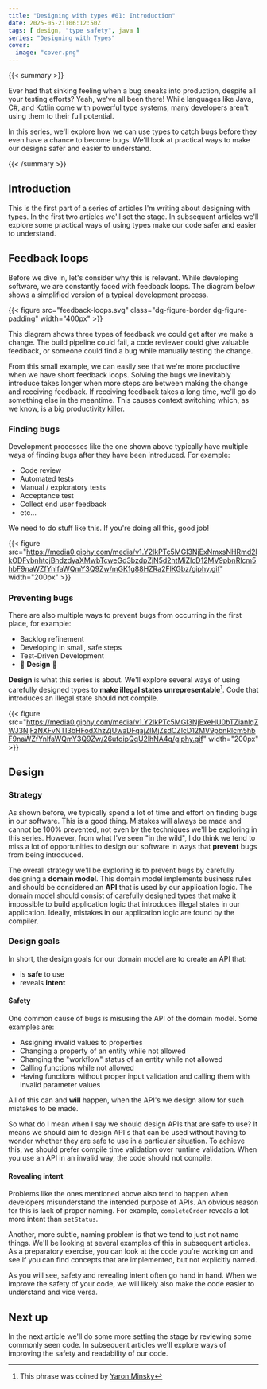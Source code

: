```yaml
---
title: "Designing with types #01: Introduction"
date: 2025-05-21T06:12:50Z
tags: [ design, "type safety", java ]
series: "Designing with Types"
cover:
  image: "cover.png"
---
```


{{< summary >}}

Ever had that sinking feeling when a bug sneaks into production, despite all your testing efforts? Yeah, we've all been
there! While languages like Java, C#, and Kotlin come with powerful type systems, many developers aren't using them to
their full potential.

In this series, we'll explore how we can use types to catch bugs before they even have a chance to become bugs. We'll
look at practical ways to make our designs safer and easier to understand.

{{< /summary >}}

<!--more-->

## Introduction

This is the first part of a series of articles I'm writing about designing with types. In the first two articles we'll
set the stage. In subsequent articles we'll explore some practical ways of using types make our code safer and easier to
understand.

## Feedback loops

Before we dive in, let's consider why this is relevant. While developing software, we are constantly faced with feedback
loops. The diagram below shows a simplified version of a typical development process.

{{< figure src="feedback-loops.svg" class="dg-figure-border dg-figure-padding" width="400px" >}}

This diagram shows three types of feedback we could get after we make a change. The build pipeline could fail, a code
reviewer could give valuable feedback, or someone could find a bug while manually testing the change.

From this small example, we can easily see that we're more productive when we have short feedback loops. Solving the
bugs we inevitably introduce takes longer when more steps are between making the change and receiving feedback. If
receiving feedback takes a long time, we'll go do something else in the meantime. This causes context switching which,
as we know, is a big productivity killer.

### Finding bugs

Development processes like the one shown above typically have multiple ways of finding bugs after they have been
introduced. For example:

- Code review
- Automated tests
- Manual / exploratory tests
- Acceptance test
- Collect end user feedback
- etc...

We need to do stuff like this. If you're doing all this, good job!

{{< figure
src="https://media0.giphy.com/media/v1.Y2lkPTc5MGI3NjExNmxsNHRmd2lkODFvbnhtcjBhdzdyaXMwbTcweGd3bzdpZjN5d2htMiZlcD12MV9pbnRlcm5hbF9naWZfYnlfaWQmY3Q9Zw/mGK1g88HZRa2FlKGbz/giphy.gif"
width="200px" >}}

### Preventing bugs

There are also multiple ways to prevent bugs from occurring in the first place, for example:

- Backlog refinement
- Developing in small, safe steps
- Test-Driven Development
- 🎇 **Design** 🎇

**Design** is what this series is about. We'll explore several ways of using carefully designed types to **make
illegal states unrepresentable**[^1]. Code that introduces an illegal state should not compile.

{{< figure
src="https://media0.giphy.com/media/v1.Y2lkPTc5MGI3NjExeHU0bTZianlqZWJ3NjFzNXFvNTI3bHFodXhzZjUwaDFqajZlMjZsdCZlcD12MV9pbnRlcm5hbF9naWZfYnlfaWQmY3Q9Zw/26ufdipQqU2lhNA4g/giphy.gif"
width="200px" >}}

## Design

### Strategy

As shown before, we typically spend a lot of time and effort on finding bugs in our software. This is a good thing.
Mistakes will always be made and cannot be 100% prevented, not even by the techniques we'll be exploring in this series.
However, from what I've seen "in the wild", I do think we tend to miss a lot of opportunities to design our software in
ways that **prevent** bugs from being introduced.

The overall strategy we'll be exploring is to prevent bugs by carefully designing a **domain model**. This domain model
implements business rules and should be considered an **API** that is used by our application logic. The domain model
should consist of carefully designed types that make it impossible to build application logic that introduces illegal
states in our application. Ideally, mistakes in our application logic are found by the compiler.

### Design goals

In short, the design goals for our domain model are to create an API that:

- is **safe** to use
- reveals **intent**

#### Safety

One common cause of bugs is misusing the API of the domain model. Some examples are:

- Assigning invalid values to properties
- Changing a property of an entity while not allowed
- Changing the "workflow" status of an entity while not allowed
- Calling functions while not allowed
- Having functions without proper input validation and calling them with invalid parameter values

All of this can and **will** happen, when the API's we design allow for such mistakes to be made.

So what do I mean when I say we should design APIs that are safe to use? It means we should aim to design API's that can
be used without having to wonder whether they are safe to use in a particular situation. To achieve this, we should
prefer compile time validation over runtime validation. When you use an API in an invalid way, the code should not
compile.

#### Revealing intent

Problems like the ones mentioned above also tend to happen when developers misunderstand the intended purpose of APIs.
An obvious reason for this is lack of proper naming. For example, `completeOrder` reveals a lot more intent than
`setStatus`.

Another, more subtle, naming problem is that we tend to just not name things. We'll be looking at several examples of
this in subsequent articles. As a preparatory exercise, you can look at the code you're working on and see if you can
find concepts that are implemented, but not explicitly named.

As you will see, safety and revealing intent often go hand in hand. When we improve the safety of your code, we will
likely also make the code easier to understand and vice versa.

## Next up

In the next article we'll do some more setting the stage by reviewing some commonly seen code. In subsequent articles
we'll explore ways of improving the safety and readability of our code.

[^1]: This phrase was coined by [Yaron Minsky](https://blog.janestreet.com/effective-ml-revisited/)
